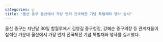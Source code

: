 ```yaml
---
categories: g
title: "울산 중구 울산에서 가장 먼저 전국체전 기념 특별채화 행사 실시"
---
```

울산 중구는 지난달 30일 함월루에서 김영길 중구청장, 강혜순 중구의장 등 관계자들이 참석한 가운데 울산에서 가장 먼저 전국체전 기념 특별채화 행사를 실시했다.